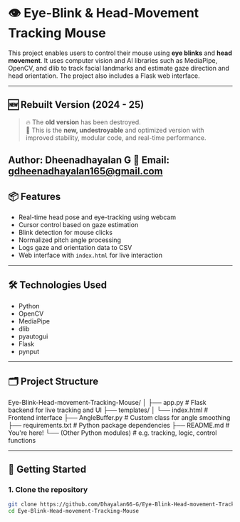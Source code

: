 # 👁️ Eye-Blink & Head-Movement Tracking Mouse

This project enables users to control their mouse using **eye blinks** and **head movement**. It uses computer vision and AI libraries such as MediaPipe, OpenCV, and dlib to track facial landmarks and estimate gaze direction and head orientation. The project also includes a Flask web interface.

---

## 🆕 Rebuilt Version (2024 - 25)

> 🔥 The **old version** has been destroyed.  
> 🚀 This is the **new, undestroyable** and optimized version with improved stability, modular code, and real-time performance.

Author: Dheenadhayalan G
📧 Email: gdheenadhayalan165@gmail.com
---

## 📦 Features

- Real-time head pose and eye-tracking using webcam
- Cursor control based on gaze estimation
- Blink detection for mouse clicks
- Normalized pitch angle processing
- Logs gaze and orientation data to CSV
- Web interface with `index.html` for live interaction

---

## 🛠️ Technologies Used

- Python
- OpenCV
- MediaPipe
- dlib
- pyautogui
- Flask
- pynput

---

## 🗂️ Project Structure
Eye-Blink-Head-movement-Tracking-Mouse/
│
├── app.py # Flask backend for live tracking and UI
├── templates/
│ └── index.html # Frontend interface
├── AngleBuffer.py # Custom class for angle smoothing
├── requirements.txt # Python package dependencies
├── README.md # You're here!
└── (Other Python modules) # e.g. tracking, logic, control functions


---

## 🚀 Getting Started

### 1. Clone the repository

```bash
git clone https://github.com/Dhayalan66-G/Eye-Blink-Head-movement-Tracking-Mouse.git
cd Eye-Blink-Head-movement-Tracking-Mouse
